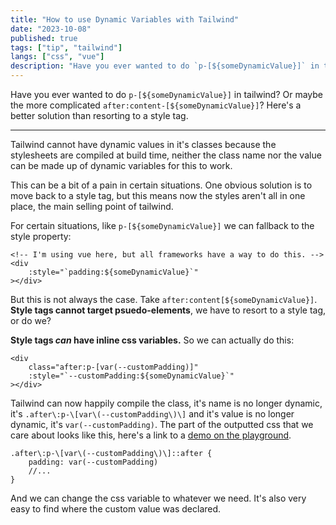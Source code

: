 ```yaml
---
title: "How to use Dynamic Variables with Tailwind"
date: "2023-10-08"
published: true
tags: ["tip", "tailwind"]
langs: ["css", "vue"]
description: "Have you ever wanted to do `p-[${someDynamicValue}]` in tailwind? Or maybe the more complicated `after:content-[${someDynamicValue}]`? Here's a better solution than resorting to a style tag."
---
```

Have you ever wanted to do `p-[${someDynamicValue}]` in tailwind? Or maybe the more complicated `after:content-[${someDynamicValue}]`? Here's a better solution than resorting to a style tag.

---

Tailwind cannot have dynamic values in it's classes because the stylesheets are compiled at build time, neither the class name nor the value can be made up of dynamic variables for this to work.

This can be a bit of a pain in certain situations. One obvious solution is to move back to a style tag, but this means now the styles aren't all in one place, the main selling point of tailwind.

For certain situations, like `p-[${someDynamicValue}]` we can fallback to the style property:

```vue
<!-- I'm using vue here, but all frameworks have a way to do this. -->
<div
	:style="`padding:${someDynamicValue}`"
></div>
```


But this is not always the case. Take `after:content[${someDynamicValue}]`. **Style tags cannot target psuedo-elements**, we have to resort to a style tag, or do we?

**Style tags *can* have inline css variables.** So we can actually do this:

```vue
<div
	class="after:p-[var(--customPadding)]"
	:style="`--customPadding:${someDynamicValue}`"
></div>
```

Tailwind can now happily compile the class, it's name is no longer dynamic, it's `.after\:p-\[var\(--customPadding\)\]` and it's value is no longer dynamic, it's `var(--customPadding)`. The part of the outputted css that we care about looks like this, here's a link to a [demo on the playground](https://play.tailwindcss.com/RcEotAgwA9?file=css). 

```
.after\:p-\[var\(--customPadding\)\]::after {
	padding: var(--customPadding)
	//...
}
```

And we can change the css variable to whatever we need. It's also very easy to find where the custom value was declared.
